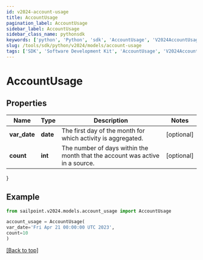 ```yaml
---
id: v2024-account-usage
title: AccountUsage
pagination_label: AccountUsage
sidebar_label: AccountUsage
sidebar_class_name: pythonsdk
keywords: ['python', 'Python', 'sdk', 'AccountUsage', 'V2024AccountUsage'] 
slug: /tools/sdk/python/v2024/models/account-usage
tags: ['SDK', 'Software Development Kit', 'AccountUsage', 'V2024AccountUsage']
---
```


# AccountUsage


## Properties

Name | Type | Description | Notes
------------ | ------------- | ------------- | -------------
**var_date** | **date** | The first day of the month for which activity is aggregated. | [optional] 
**count** | **int** | The number of days within the month that the account was active in a source. | [optional] 
}

## Example

```python
from sailpoint.v2024.models.account_usage import AccountUsage

account_usage = AccountUsage(
var_date='Fri Apr 21 00:00:00 UTC 2023',
count=10
)

```
[[Back to top]](#) 

